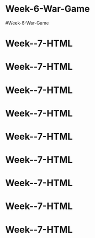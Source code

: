 # Week-6-War-Game
#Week-6-War-Game
# Week--7-HTML
# Week--7-HTML
# Week--7-HTML
# Week--7-HTML
# Week--7-HTML
# Week--7-HTML
# Week--7-HTML
# Week--7-HTML
# Week--7-HTML
